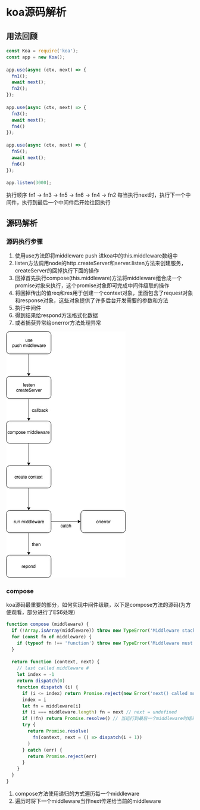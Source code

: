 # koa源码解析
## 用法回顾

```javascript
const Koa = require('koa');
const app = new Koa();

app.use(async (ctx, next) => {
  fn1();
  await next();
  fn2();
});

app.use(async (ctx, next) => {
  fn3();
  await next();
  fn4()
});

app.use(async (ctx, next) => {
  fn5();
  await next();
  fn6()
});

app.listen(3000);
```

执行顺序 fn1 -> fn3 -> fn5 -> fn6 -> fn4 -> fn2
每当执行next时，执行下一个中间件，执行到最后一个中间件后开始往回执行
## 源码解析
### 源码执行步骤
1. 使用use方法即将middleware push 进koa中的this.middleware数组中
2. listen方法调用node的http.createServer和server.listen方法来创建服务，createServer的回掉执行下面的操作
3. 回掉首先执行compose(this.middleware)方法将middleware组合成一个promise对象来执行，这个promise对象即可完成中间件级联的操作
4. 将回掉传出的值req和res用于创建一个context对象，里面包含了request对象和response对象，这些对象提供了许多后台开发需要的参数和方法
5. 执行中间件
6. 得到结果给respond方法格式化数据
7. 或者捕获异常给onerror方法处理异常  

![](https://github.com/yjy5264/yjy5264.github.io/raw/master/images/koa.jpg)  

### compose
koa源码最重要的部分，如何实现中间件级联，以下是compose方法的源码(为方便观看，部分进行了ES6处理)

```javascript
function compose (middleware) {
  if (!Array.isArray(middleware)) throw new TypeError('Middleware stack must be an array!')
  for (const fn of middleware) {
    if (typeof fn !== 'function') throw new TypeError('Middleware must be composed of functions!')
  }

  return function (context, next) {
    // last called middleware #
    let index = -1
    return dispatch(0)
    function dispatch (i) {
      if (i <= index) return Promise.reject(new Error('next() called multiple times'))
      index = i
      let fn = middleware[i]
      if (i === middleware.length) fn = next // next = undefined
      if (!fn) return Promise.resolve() // 当运行到最后一个middleware时结束
      try {
        return Promise.resolve(
          fn(context, next = () => dispatch(i + 1))
        )
      } catch (err) {
        return Promise.reject(err)
      }
    }
  }
}
```

1. compose方法使用递归的方式遍历每一个middleware
2. 遍历时将下一个middleware当作next传递给当前的middleware